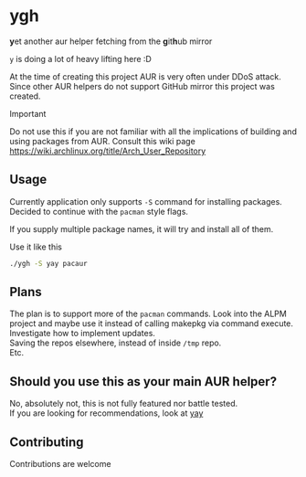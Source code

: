 # ygh

**y**et another aur helper fetching from the **g**it**h**ub mirror

`y` is doing a lot of heavy lifting here :D

At the time of creating this project AUR is very often under DDoS attack. Since other AUR helpers do not support GitHub mirror this project was created.

> [!IMPORTANT]
> Do not use this if you are not familiar with all the implications of building and using packages from AUR.
> Consult this wiki page <https://wiki.archlinux.org/title/Arch_User_Repository>

## Usage

Currently application only supports `-S` command for installing packages.  
Decided to continue with the `pacman` style flags.

If you supply multiple package names, it will try and install all of them.

Use it like this

```sh
./ygh -S yay pacaur
```

## Plans

The plan is to support more of the `pacman` commands. Look into the ALPM project and maybe use it instead of calling makepkg via command execute.  
Investigate how to implement updates.  
Saving the repos elsewhere, instead of inside `/tmp` repo.  
Etc.

## Should you use this as your main AUR helper?

No, absolutely not, this is not fully featured nor battle tested.  
If you are looking for recommendations, look at [yay](https://github.com/Jguer/yay)

## Contributing

Contributions are welcome

